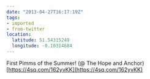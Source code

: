 ```yaml
---
date: "2013-04-27T16:17:19Z"
tags:
- imported
- from-twitter
location:
  latitude: 51.54315249
  longitude: -0.10314684
---
```

First Pimms of the Summer! \(@ The Hope and Anchor) [https://4sq.com/162yvKK](https://4sq.com/162yvKK)
